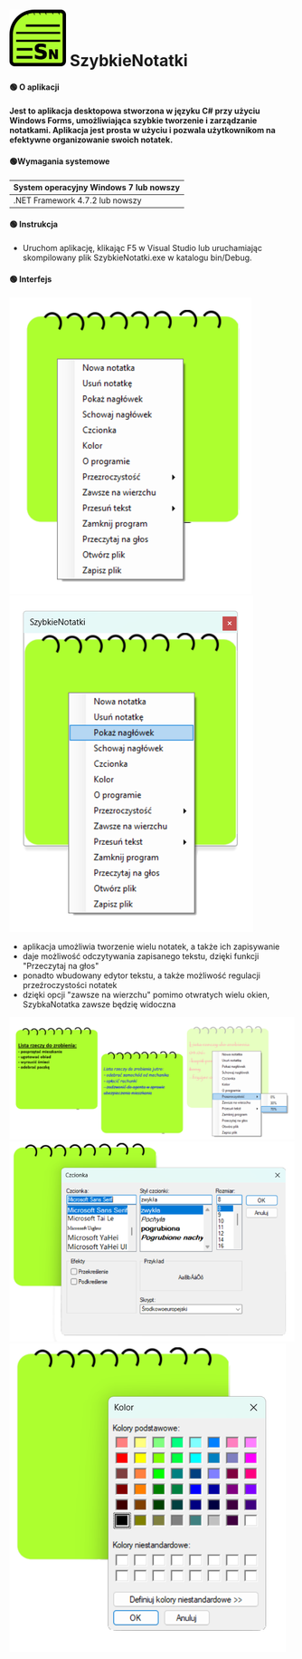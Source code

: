 # <img src="111.png"> SzybkieNotatki

#### :green_circle: O aplikacji
#### Jest to aplikacja desktopowa stworzona w języku C# przy użyciu Windows Forms, umożliwiająca szybkie tworzenie i zarządzanie notatkami. Aplikacja jest prosta w użyciu i pozwala użytkownikom na efektywne organizowanie swoich notatek.



#### :green_circle:Wymagania systemowe

| System operacyjny Windows 7 lub nowszy |
| ------ |
| .NET Framework 4.7.2 lub nowszy|


#### :green_circle: Instrukcja 
- Uruchom aplikację, klikając F5 w Visual Studio lub uruchamiając skompilowany plik SzybkieNotatki.exe w katalogu bin/Debug.
#### :green_circle: Interfejs 
<img src="Interfejs.png"> <img src="Funkcja2.png">


- aplikacja umożliwia tworzenie wielu notatek, a także ich zapisywanie
- daje możliwość odczytywania zapisanego tekstu, dzięki funkcji "Przeczytaj na głos"
- ponadto wbudowany edytor tekstu, a także możliwość regulacji przeźroczystości notatek
- dzięki opcji "zawsze na wierzchu" pomimo otwratych wielu okien, SzybkaNotatka zawsze będzię widoczna 
<img src="Funkcje1.png">
<img src="Funkcja3.png"> <img src="Funkcja4.png">
